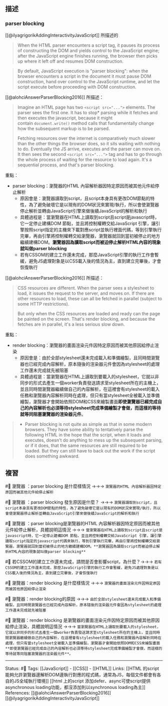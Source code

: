 ## 描述



### parser blocking 
[[@ilyagrigorikAddingInteractivityJavaScript]] 所描述的
> When the HTML parser encounters a script tag, it pauses its process of constructing the DOM and yields control to the JavaScript engine; after the JavaScript engine finishes running, the browser then picks up where it left off and resumes DOM construction.

> By default, JavaScript execution is "parser blocking": when the browser encounters a script in the document it must pause DOM construction, hand over control to the JavaScript runtime, and let the script execute before proceeding with DOM construction.



[[@alohciAnswerParserBlocking2016]] 所描述：
> Imagine an HTML page has two `<script src="...">` elements. The parser sees the first one. It has to stop* parsing while it fetches and then executes the javascript, because it might contain `document.write()` method calls that fundamentally change how the subsequent markup is to be parsed. 
> 
> Fetching resources over the internet is comparatively much slower than the other things the browser does, so it sits waiting with nothing to do. Eventually the JS arrive, executes and the parser can move on. It then sees the second `<script src="...">` tag and has to go through the whole process of waiting for the resource to load again. It's a sequential process, and that's parser blocking.



重點：
- parser blocking：瀏覽器的HTML 內容解析器因特定原因而被其他元件給停止解析
	- 原因會是：瀏覽器讀取到script，且script本身具有更改DOM節點的特性，為了避免破壞它是以現有的DOM狀況來實現/執行，所以會使瀏覽器停止解析並轉由JavaScript引擎來做後續JavaScript的解析和執行
	- 具體過程是：當瀏覽器在HTML上讀取到script且script是javascript時，它一定停止建構DOM 節點，並且將控制權轉交給JavaScript 引擎，讓引擎按照script指定的主機來下載對應script並執行裡面代碼，等到引擎執行完畢，再由引擎將控制權轉交給瀏覽器，瀏覽器就回到當初被停止的地方繼續建構DOM。**瀏覽器因為讀取script而被迫停止解析HTML內容的現象就叫做parser blocking**
	- 若有CSSOM的建立工作還未完成，那麼JavaScript引擎的執行工作會暫緩，避免JS處理對象是以CSS載入後的情況為主，直到建立完畢後，才會恢復執行


[[@alohciAnswerParserBlocking2016]] 所描述：
> CSS resources are different. When the parser sees a stylesheet to load, it issues the request to the server, and moves on. If there are other resources to load, these can all be fetched in parallel (subject to some HTTP restrictions). 
> 
> But only when the CSS resources are loaded and ready can the page be painted on the screen. That's render blocking, and because the fetches are in parallel, it's a less serious slow down.

重點：
- render blocking：瀏覽器的畫面渲染元件因特定原因而被其他原因給停止渲染
	- 原因會是：由於全部stylesheet還未完成載入和準備繪製，且同時間瀏覽器也已經完成內容解析，原本隨後的渲染器元件會因為stylesheet的處理工作還未完成就先被阻塞
	- 具體過程是：當瀏覽器在HTML上讀取到要載入的stylesheet，它就以非同步的形式去產生一個worker負責發送請求至stylesheet所在的主機上，並且同時間瀏覽器繼續做自己的內容解析，在這裡會有stylesheet的載入任務和瀏覽器內容解析同時在處理，但只有當stylesheet全被載入並準備繪製，瀏覽器才會開始依照DOM和CSS來繪製畫面**即使瀏覽器已經完成自己的內容解析也必須等待stylesheet完成準備繪製才會做，而這樣的等待就等同阻塞瀏覽器的渲染器元件**。

> * Parser blocking is not quite as simple as that in some modern browsers. They have some ability to tentatively parse the following HTML in the hope that the script, when it loads and executes, doesn't do anything to mess up the subsequent parsing, or if it does, that the same resources are still required to be loaded. But they can still have to back out the work if the script does something awkward.


## 複習
#🧠 瀏覽器 ：parser blocking 是什麼樣情況 ->->-> `瀏覽器的HTML 內容解析器因特定原因而被其他元件給停止解析`
<!--SR:!2023-06-01,192,250-->

#🧠 瀏覽器 ：parser blocking 發生原因是什麼？ ->->-> `瀏覽器讀取到script，且script本身具有更改DOM節點的特性，為了避免破壞它是以現有的DOM狀況來實現/執行，所以會使瀏覽器停止解析並轉由JavaScript引擎來做後續JavaScript的解析和執行`
<!--SR:!2023-03-29,148,250-->

#🧠 瀏覽器 ：parser blocking是瀏覽器的HTML 內容解析器因特定原因而被其他元件給停止解析，具體說明這情況 ->->-> `當瀏覽器在HTML上讀取到script且script是javascript時，它一定停止建構DOM 節點，並且將控制權轉交給JavaScript 引擎，讓引擎讀取script指定的javascript代碼來執行，等到引擎執行完畢，再由引擎將控制權轉交給瀏覽器，瀏覽器就回到當初被停止的地方繼續建構DOM。**瀏覽器因為讀取script而被迫停止解析HTML內容的現象就叫做parser blocking**`
<!--SR:!2023-05-11,177,250-->


#🧠 若CSSOM的建立工作還未完成，請問是否會影響script，為什麼？->->-> `若有CSSOM的建立工作還未完成，那麼JavaScript引擎的執行工作會暫緩，避免JS處理對象是以CSS載入後的情況為主，直到建立完畢後，才會恢復執行`
<!--SR:!2023-12-16,306,250-->

#🧠 瀏覽器：render blocking 是什麼樣情況 ->->-> `瀏覽器的畫面渲染元件因特定原因而被其他原因給停止渲染`
<!--SR:!2023-05-27,189,250-->


#🧠 瀏覽器：render blocking的原因 ->->-> `由於全部stylesheet還未完成載入和準備繪製，且同時間瀏覽器也已經完成內容解析，原本隨後的渲染器元件會因為stylesheet的處理工作還未完成就先被阻塞`
<!--SR:!2023-04-26,165,250-->

#🧠 瀏覽器：render blocking 是瀏覽器的畫面渲染元件因特定原因而被其他原因給停止渲染，具體說明這情況 ->->-> `當瀏覽器在HTML上讀取到要載入的stylesheet，它就以非同步的形式去產生一個worker負責發送請求至stylesheet所在的主機上，並且同時間瀏覽器繼續做自己的內容解析，在這裡會有stylesheet的載入任務和瀏覽器內容解析同時在處理，但只有當stylesheet全被載入並準備繪製，瀏覽器才會開始依照DOM和CSS來繪製畫面**即使瀏覽器已經完成自己的內容解析也必須等待stylesheet完成準備繪製才會做，而這樣的等待就等同阻塞瀏覽器的渲染器元件**。`
<!--SR:!2023-02-28,129,250-->


---
Status: #🌱 
Tags:
[[JavaScript]] - [[CSS]] - [[HTML]]
Links:
[[HTML 的script 能夠允許瀏覽器邊解析DOM邊執行對應的程式碼，通常為JS，每個文件都會有各自的JS全域執行環境]]
[[html 上的script 添加defer、async可使script提供asynchronous loading功能，都沒添加則以synchronous loading為主]]
References:
[[@alohciAnswerParserBlocking2016]]
[[@ilyagrigorikAddingInteractivityJavaScript]]